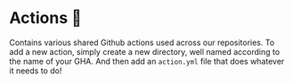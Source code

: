 # Actions 🧰
Contains various shared Github actions used across our repositories.
To add a new action, simply create a new directory, well named according to the name of your GHA. And then add an `action.yml` file
that does whatever it needs to do!
